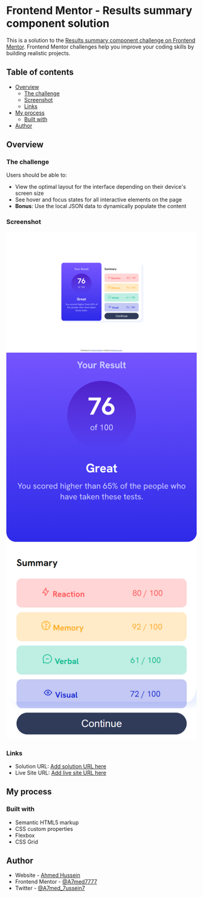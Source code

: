# Frontend Mentor - Results summary component solution

This is a solution to the [Results summary component challenge on Frontend Mentor](https://www.frontendmentor.io/challenges/results-summary-component-CE_K6s0maV). Frontend Mentor challenges help you improve your coding skills by building realistic projects. 

## Table of contents

- [Overview](#overview)
  - [The challenge](#the-challenge)
  - [Screenshot](#screenshot)
  - [Links](#links)
- [My process](#my-process)
  - [Built with](#built-with)
- [Author](#author)

## Overview

### The challenge

Users should be able to:

- View the optimal layout for the interface depending on their device's screen size
- See hover and focus states for all interactive elements on the page
- **Bonus**: Use the local JSON data to dynamically populate the content

### Screenshot

![](./design/127.0.0.1_3000_results-summary-component-main_index.html(Nest%20Hub%20Max).png)
![](./design/127.0.0.1_3000_results-summary-component-main_index.html(iPhone%20SE).png)

### Links

- Solution URL: [Add solution URL here](https://your-solution-url.com)
- Live Site URL: [Add live site URL here](https://your-live-site-url.com)

## My process

### Built with

- Semantic HTML5 markup
- CSS custom properties
- Flexbox
- CSS Grid

## Author

- Website - [Ahmed Hussein](https://a7med7777.github.io/css-my-site/)
- Frontend Mentor - [@A7med7777](https://www.frontendmentor.io/profile/A7med7777)
- Twitter - [@A7med_7ussein7](https://twitter.com/A7med_7ussein7)

